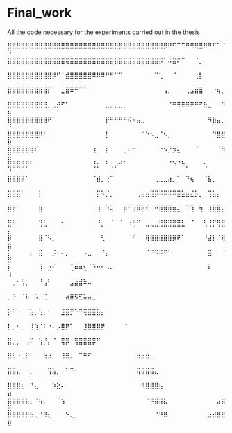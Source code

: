 # Final_work

All the code necessary for the experiments carried out in the thesis

⣿⣿⣿⣿⣿⣿⣿⣿⣿⣿⣿⣿⣿⣿⣿⣿⣿⣿⣿⣿⣿⣿⣿⣿⣿⣿⣿⣿⣿⣿⣿⣿⣿⣿⣿⡿⠟⠋⠉⠉⠛⠻⢿⣿⠿⠛⠋⠁⠈⠙
⣿⣿⣿⣿⣿⣿⣿⣿⣿⣿⣿⣿⣿⢿⣿⣿⣿⣿⣿⣿⣿⣿⣿⣿⣿⣿⣿⣿⣿⣿⣿⣿⣿⣿⡿⠁⠴⣿⠟⠉⠀⠀⠈⡀⠀⠀⠀⠀⠀⠀
⣿⣿⣿⣿⣿⣿⣿⣿⣿⣿⡿⠋⠀⣾⣿⣿⣿⣿⣿⠿⠿⠿⠛⠛⠉⠉⠀⠀⠀⠀⠀⠀⠀⠉⢁⠀⠀⠈⠀⠀⠀⠀⢀⡇⠀⠀⠀⠀⠀⠀
⣿⣿⣿⣿⣿⣿⣿⣿⣿⡏⠀⠀⣀⣿⠿⠛⠉⠁⠀⠀⠀⠀⠀⠀⠀⠀⠀⠀⠀⠀⠀⠀⠀⠀⠀⢠⡀⠀⠀⠀⢀⣠⣾⣿⠀⠀⠐⢦⡀⠀
⣿⣿⣿⣿⣿⣿⣿⣿⣿⡀⣠⡾⠋⠁⠀⠀⠀⠀⠀⠀⠀⠀⣤⣤⣄⣀⡀⠀⠀⠀⠀⠀⠀⠀⠀⠀⠈⠛⠻⠿⠿⠟⠛⠋⢷⣄⠀⠀⠹⣦
⣿⣿⣿⣿⣿⣿⣿⣿⣿⠟⠁⠀⠀⠀⠀⠀⠀⠀⠀⠀⠀⠀⡟⠛⠛⠛⠛⠯⠶⣤⣀⠀⠀⠀⠀⠀⠀⠀⠀⠀⠀⠀⠀⠀⠀⠻⣷⣤⡀⠘
⣿⣿⣿⣿⣿⣿⣿⡿⠃⠀⠀⠀⠀⠀⠀⠀⠀⠀⠀⠀⠀⠀⡇⠀⠀⠀⠀⠀⠀⠀⠉⠑⠢⣀⠈⠢⡀⠀⠀⠀⠀⠀⠀⠀⠀⠀⠙⣿⣿⣷
⣿⣿⣿⣿⣿⣿⠏⠀⠀⠀⠀⠀⠀⠀⠀⠀⠀⠀⠀⢰⠀⠀⡇⠀⠀⠀⣀⠄⠒⠀⠀⠀⠀⠀⠑⠢⡙⡳⣄⠀⠀⠀⠈⠀⠀⠀⠀⠈⠻⣿
⣿⣿⣿⣿⡿⠃⠀⠀⠀⠀⠀⠀⠀⠀⠀⠀⠀⠀⠀⢸⡆⠀⠃⢀⡴⠚⠁⠀⠀⠀⠀⠀⠀⠀⠀⠀⠈⠱⠈⠳⡄⠀⠀⠀⢂⠀⠀⠀⠀⠘
⣿⣿⣿⡿⠁⠀⠀⠀⠀⠀⠀⠀⠀⠀⠀⠀⠀⠀⠀⠈⣾⡀⢐⠉⠀⠀⠀⠀⠀⠀⠀⠀⠀⢀⣀⣀⣴⡀⠁⠀⠙⢦⠀⠀⠈⣧⡀⠀⠀⠀
⣿⣿⣿⠃⠀⠀⠀⡇⠀⠀⠀⠀⠀⠀⠀⠀⠀⠀⠀⠀⡏⠳⡈⡀⠀⠀⠀⠀⠀⢀⣤⣶⣿⡿⠿⠽⠿⠿⣿⣷⣶⣌⡳⡀⠀⢹⣷⡄⠀⠀
⣿⡟⠁⠀⠀⠀⠀⣷⠀⠀⠀⠀⠀⠀⠀⠀⠀⠀⠀⠀⢸⠀⠑⢥⠀⠀⡾⠋⣰⡿⡟⠊⠀⠚⣿⣿⣿⣶⣄⠀⠉⢹⠀⢳⠀⢸⣿⣿⡄⠀
⣿⠇⠀⠀⠀⠀⠀⢹⣇⠀⠀⠀⠂⠀⠀⠀⠀⠀⠀⠀⠘⡄⠀⠈⠀⠈⠀⠰⢻⠋⠀⣀⣀⣠⣿⣿⣿⣿⣿⣇⠀⠈⠀⠀⢃⢘⡏⢿⣿⡄
⡿⠀⠀⠀⠀⠀⠀⣿⠈⠣⡀⠀⠀⠀⠀⠀⠀⠀⠀⠀⠀⢃⠀⠀⠀⠀⠀⠀⠋⠀⠀⢿⣿⣿⣿⣿⣿⡿⠟⠁⠀⠀⠀⠀⠘⣼⡇⠈⢿⣿
⡇⠀⠀⠀⠀⡆⠀⣿⠀⠀⡨⠂⠄⡀⠀⠀⠀⠠⣀⠀⠀⠘⡄⠀⠀⠀⠀⠀⠀⠀⠀⠈⠙⠻⠿⠛⠁⠀⠀⠀⠀⠀⠀⠀⠀⣿⠀⠀⠈⣿
⡇⠀⠀⠀⠀⠀⠀⢸⠀⣐⠊⠀⠀⠀⢉⠶⠶⢂⠈⠙⠒⠂⠠⠄⠀⠀⠀⠀⠀⠀⠀⠀⠀⠀⠀⠀⠀⠀⠀⠀⠀⠀⠀⠀⠀⠇⠀⠀⠀⠸
⠀⣀⠂⢣⡀⠀⠀⠘⣠⠃⠀⠀⠀⠀⣠⣴⣾⠷⠤⠀⠀⠀⠀⠀⠀⠀⠀⠀⠀⠀⠀⠀⠀⠀⠀⠀⠀⠀⠀⠀⠀⠀⠀⠀⠀⠀⠀⠀⠀⠀
⡀⡙⠀⠈⢧⠀⠡⡀⢉⠀⠀⠀⠀⣴⣿⡫⣋⣥⣤⣀⠀⠀⠀⠀⠀⠀⠀⠀⠀⠀⠀⠀⠀⠀⠀⠀⠀⠀⠀⠀⠀⠀⠀⠀⠀⠀⠀⠀⠀⠀
⡗⠃⠐⠀⠈⣷⡀⢳⡄⠂⠀⠀⣸⣿⡛⠑⠛⢿⣿⣿⣷⡄⠀⠀⠀⠀⠀⠀⠀⠀⠀⠀⠀⠀⠀⠀⠀⠀⠀⠀⠀⠀⠀⠀⠀⠀⠀⠀⠀⠀
⡇⡀⠂⡀⠀⣸⢱⡈⠇⠐⠄⡠⣿⡟⠁⠀⠀⣸⣿⣿⣿⡟⠀⠀⠀⠀⠈⠀⠀⠀⠀⠀⠀⠀⠀⠀⠀⠀⠀⠀⠀⠀⠀⠀⠀⠀⠀⠀⠀⠀
⣿⡐⡀⠀⢠⠏⠀⢳⡘⡄⠈⠀⢿⡿⠀⢻⣿⣿⣿⡿⠋⠀⠀⠀⠀⠀⠀⠀⠀⠀⠀⠀⠀⠀⠀⠀⠀⠀⠀⠀⠀⠀⠀⠀⠀⠀⠀⠀⠀⠀
⣿⣧⠐⢀⡏⠀⠀⠀⢳⡴⡀⠀⢸⣿⡄⠀⠉⠛⠋⠀⠀⠀⠀⠀⠀⠀⠀⠀⠀⣶⣶⣶⡀⠀⠀⠀⠀⠀⠀⠀⠀⠀⠀⠀⠀⠀⠀⠀⠀⠀
⣿⣿⣆⠀⠐⡀⠀⠀⠀⢻⣷⡀⠀⠃⠙⠂⠀⠀⠀⠀⠀⠀⠀⠀⠀⠀⠀⠀⠀⢿⣿⣿⣿⣄⠀⠀⠀⠀⠀⠀⠀⠀⠀⠀⠀⠀⠀⠀⠀⠀
⣿⣿⣿⣆⠀⠙⣄⠀⠀⠀⠱⣕⠄⠀⠀⠀⠀⠀⠀⠀⠀⠀⠀⠀⠀⠀⠀⠀⠀⠀⠻⣿⣿⣿⣦⠀⠀⠀⠀⠀⠀⠀⠀⠀⠀⠀⠀⠀⠀⣴
⣿⣿⣿⣿⣧⡀⠘⢦⡀⠀⠀⠈⢢⠀⠀⠀⠀⠀⠀⠀⠀⠀⠀⠀⠀⠀⠀⠀⠀⠀⠀⠘⠿⣿⣿⣇⠀⠀⠀⠀⠀⠀⠀⠀⠀⠀⠀⣠⣾⣿
⣿⣿⣿⣿⣿⣷⢄⠈⠻⣆⠀⠀⠀⠑⢄⡀⠀⠀⠀⠀⠀⠀⠀⠀⠀⠀⠀⠀⠀⠀⠀⠀⠀⠈⠛⠿⠀⠀⠀⠀⠀⠀⠀⠀⢀⣴⣾⣿⣿⣿
